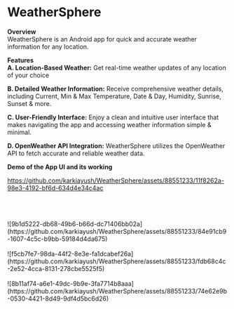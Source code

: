 # WeatherSphere

**Overview**<br>
WeatherSphere is an Android app for quick and accurate weather information for any location.

**Features**<br>
**A. Location-Based Weather:** Get real-time weather updates of any location of your choice

**B. Detailed Weather Information:** Receive comprehensive weather details, including Current, Min & Max Temperature, Date & Day, Humidity, Sunrise, Sunset & more.


**C. User-Friendly Interface:** 
Enjoy a clean and intuitive user interface that makes navigating the app and accessing weather information simple & minimal.

**D. OpenWeather API Integration:** WeatherSphere utilizes the OpenWeather API to fetch accurate and reliable weather data.



**Demo of the App UI and its working**

https://github.com/karkiayush/WeatherSphere/assets/88551233/11f8262a-98e3-4192-bf6d-634d4e34c4ac

<br>
<br>
<br>
![9b1d5222-db68-49b6-b66d-dc71406bb02a](https://github.com/karkiayush/WeatherSphere/assets/88551233/84e91cb9-1607-4c5c-b9bb-59184d4da675)

<br>
<br>
![f5cb7fe7-98da-44f2-8e3e-fa1dcabef26a](https://github.com/karkiayush/WeatherSphere/assets/88551233/fdb68c4c-2e52-4cca-8131-278cbe5525f5)

<br>
<br>
![8b11af74-a6e1-49dc-9b9e-3fa7714b8aaa](https://github.com/karkiayush/WeatherSphere/assets/88551233/74e62e9b-0530-4421-8d49-9df4d5bc6d26)





